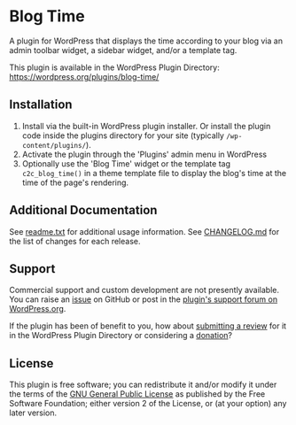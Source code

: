 #  Blog Time

A plugin for WordPress that displays the time according to your blog via an admin toolbar widget, a sidebar widget, and/or a template tag.

This plugin is available in the WordPress Plugin Directory: https://wordpress.org/plugins/blog-time/


## Installation

1. Install via the built-in WordPress plugin installer. Or install the plugin code inside the plugins directory for your site (typically `/wp-content/plugins/`).
2. Activate the plugin through the 'Plugins' admin menu in WordPress
3. Optionally use the 'Blog Time' widget or the template tag `c2c_blog_time()` in a theme template file to display the blog's time at the time of the page's rendering.


## Additional Documentation

See [readme.txt](https://github.com/coffee2code/blog-time/blob/master/readme.txt) for additional usage information. See [CHANGELOG.md](CHANGELOG.md) for the list of changes for each release.


## Support

Commercial support and custom development are not presently available. You can raise an [issue](https://github.com/coffee2code/blog-time/issues) on GitHub or post in the [plugin's support forum on WordPress.org](https://wordpress.org/support/plugin/blog-time/).

If the plugin has been of benefit to you, how about [submitting a review](https://wordpress.org/support/plugin/blog-time/reviews/) for it in the WordPress Plugin Directory or considering a [donation](https://www.paypal.com/cgi-bin/webscr?cmd=_s-xclick&hosted_button_id=6ARCFJ9TX3522)?


## License

This plugin is free software; you can redistribute it and/or modify it under the terms of the [GNU General Public License](https://www.gnu.org/licenses/gpl-2.0.html) as published by the Free Software Foundation; either version 2 of the License, or (at your option) any later version.